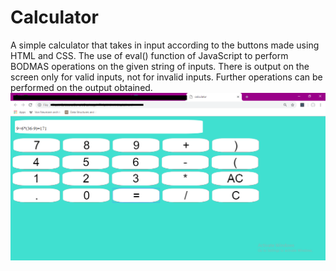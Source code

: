 # Calculator
A simple calculator that takes in input according to the buttons made using HTML and CSS. The use of eval() function of JavaScript to perform BODMAS operations on the given string of inputs. There is output on the screen only for valid inputs, not for invalid inputs. Further operations can be performed on the output obtained.
![Screenshot](calci2.png)
